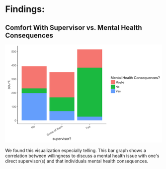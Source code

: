 # Findings:

## Comfort With Supervisor vs. Mental Health Consequences

![OSMI logo](imgs/supervisorCount.png "Logo Title Text 1")

We found this visualization especially telling. This bar graph shows a correlation between  willingness to discuss a mental health issue with one's direct supervisor(s) and that individuals mental health consequences.
